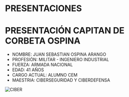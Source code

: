 # PRESENTACIONES

# PRESENTACIÓN CAPITAN DE CORBETA OSPINA
* NOMBRE: JUAN SEBASTIAN OSPINA ARANGO
* PROFESIÓN: MILITAR - INGENIERO INDUSTRIAL
* FUERZA: ARMADA NACIONAL
* EDAD: 41 AÑOS 
* CARGO ACTUAL: ALUMNO CEM
* MAESTRIA: CIBERSEGURIDAD Y CIBERDEFENSA

![CIBER](https://www.responsabilidadconsejerosydirectivos.com/wp-content/uploads/2021/02/ciber-1100x640@2x.jpg)

